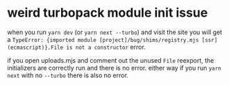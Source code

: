 # weird turbopack module init issue

when you run `yarn dev` (or `yarn next --turbo`) and visit the site you will get a `TypeError: {imported module [project]/bug/shims/registry.mjs [ssr] (ecmascript)}.File is not a constructor` error.

if you open uploads.mjs and comment out the unused `File` reexport, the initializers are correctly run and there is no error. either way if you run `yarn next` with no `--turbo` there is also no error.
